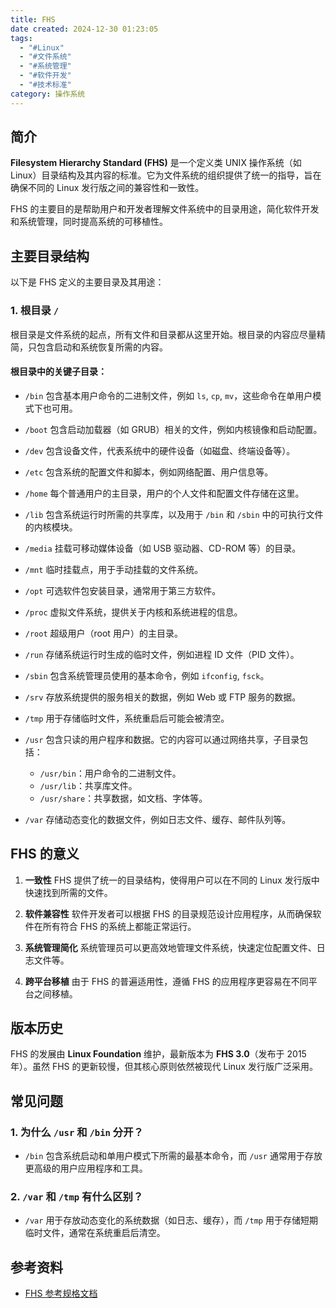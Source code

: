 ```yaml
---
title: FHS
date created: 2024-12-30 01:23:05
tags:
  - "#Linux"
  - "#文件系统"
  - "#系统管理"
  - "#软件开发"
  - "#技术标准"
category: 操作系统
---
```


## 简介

**Filesystem Hierarchy Standard (FHS)** 是一个定义类 UNIX 操作系统（如 Linux）目录结构及其内容的标准。它为文件系统的组织提供了统一的指导，旨在确保不同的 Linux 发行版之间的兼容性和一致性。

FHS 的主要目的是帮助用户和开发者理解文件系统中的目录用途，简化软件开发和系统管理，同时提高系统的可移植性。

## 主要目录结构

以下是 FHS 定义的主要目录及其用途：

### 1. 根目录 `/`

根目录是文件系统的起点，所有文件和目录都从这里开始。根目录的内容应尽量精简，只包含启动和系统恢复所需的内容。

#### 根目录中的关键子目录：

- `/bin`
  包含基本用户命令的二进制文件，例如 `ls`, `cp`, `mv`，这些命令在单用户模式下也可用。

- `/boot`
  包含启动加载器（如 GRUB）相关的文件，例如内核镜像和启动配置。

- `/dev`
  包含设备文件，代表系统中的硬件设备（如磁盘、终端设备等）。

- `/etc`
  包含系统的配置文件和脚本，例如网络配置、用户信息等。

- `/home`
  每个普通用户的主目录，用户的个人文件和配置文件存储在这里。

- `/lib`
  包含系统运行时所需的共享库，以及用于 `/bin` 和 `/sbin` 中的可执行文件的内核模块。

- `/media`
  挂载可移动媒体设备（如 USB 驱动器、CD-ROM 等）的目录。

- `/mnt`
  临时挂载点，用于手动挂载的文件系统。

- `/opt`
  可选软件包安装目录，通常用于第三方软件。

- `/proc`
  虚拟文件系统，提供关于内核和系统进程的信息。

- `/root`
  超级用户（root 用户）的主目录。

- `/run`
  存储系统运行时生成的临时文件，例如进程 ID 文件（PID 文件）。

- `/sbin`
  包含系统管理员使用的基本命令，例如 `ifconfig`, `fsck`。

- `/srv`
  存放系统提供的服务相关的数据，例如 Web 或 FTP 服务的数据。

- `/tmp`
  用于存储临时文件，系统重启后可能会被清空。

- `/usr`
  包含只读的用户程序和数据。它的内容可以通过网络共享，子目录包括：
  - `/usr/bin`：用户命令的二进制文件。
  - `/usr/lib`：共享库文件。
  - `/usr/share`：共享数据，如文档、字体等。

- `/var`
  存储动态变化的数据文件，例如日志文件、缓存、邮件队列等。

## FHS 的意义

1. **一致性**
   FHS 提供了统一的目录结构，使得用户可以在不同的 Linux 发行版中快速找到所需的文件。

2. **软件兼容性**
   软件开发者可以根据 FHS 的目录规范设计应用程序，从而确保软件在所有符合 FHS 的系统上都能正常运行。

3. **系统管理简化**
   系统管理员可以更高效地管理文件系统，快速定位配置文件、日志文件等。

4. **跨平台移植**
   由于 FHS 的普遍适用性，遵循 FHS 的应用程序更容易在不同平台之间移植。

## 版本历史

FHS 的发展由 **Linux Foundation** 维护，最新版本为 **FHS 3.0**（发布于 2015 年）。虽然 FHS 的更新较慢，但其核心原则依然被现代 Linux 发行版广泛采用。

## 常见问题

### 1. 为什么 `/usr` 和 `/bin` 分开？

- `/bin` 包含系统启动和单用户模式下所需的最基本命令，而 `/usr` 通常用于存放更高级的用户应用程序和工具。

### 2. `/var` 和 `/tmp` 有什么区别？

- `/var` 用于存放动态变化的系统数据（如日志、缓存），而 `/tmp` 用于存储短期临时文件，通常在系统重启后清空。

## 参考资料

- [FHS 参考规格文档](https://refspecs.linuxfoundation.org/fhs.shtml)
